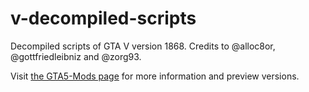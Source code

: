 # v-decompiled-scripts

Decompiled scripts of GTA V version 1868.
Credits to @alloc8or, @gottfriedleibniz and @zorg93.

Visit [the GTA5-Mods page](https://www.gta5-mods.com/tools/v1290-decompiled-scripts-rootcause) for more information and preview versions.
